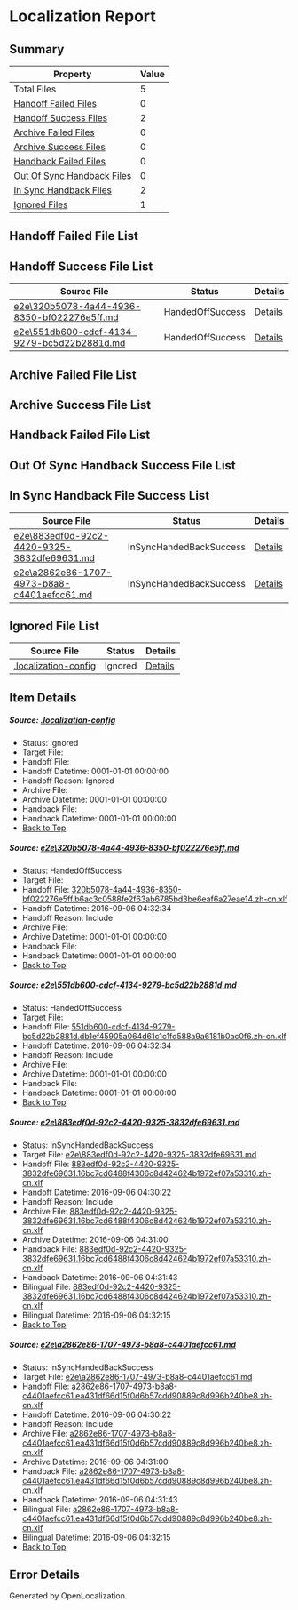 # <a name='report-top'></a> Localization Report

## Summary
 Property | Value 
 -------- | ----- 
 Total Files | 5
[ Handoff Failed Files ](#handoff-failed-list)| 0
[ Handoff Success Files ](#handoff-success-list)| 2
[ Archive Failed Files ](#archive-failed-list)| 0
[ Archive Success Files ](#archive-success-list)| 0
[ Handback Failed Files ](#handback-failed-list)| 0
[ Out Of Sync Handback Files ](#outofsync-handback-success-list)| 0
[ In Sync Handback Files ](#insync-handback-success-list)| 2
[ Ignored Files ](#ignored-list)| 1

## <a name='handoff-failed-list'></a> Handoff Failed File List

## <a name='handoff-success-list'></a> Handoff Success File List
 Source File | Status | Details 
 ----------- | ------ | ------- 
 [e2e\320b5078-4a44-4936-8350-bf022276e5ff.md](https://github.com/OpenLocalizationTestOrg/ol-test0/blob/f1e09372df43343b57465c257c03a856a5254ae5/e2e/320b5078-4a44-4936-8350-bf022276e5ff.md) | HandedOffSuccess | [Details](#c90d86036703dba3fb80b20d031d79466fa146921)
 [e2e\551db600-cdcf-4134-9279-bc5d22b2881d.md](https://github.com/OpenLocalizationTestOrg/ol-test0/blob/f1e09372df43343b57465c257c03a856a5254ae5/e2e/551db600-cdcf-4134-9279-bc5d22b2881d.md) | HandedOffSuccess | [Details](#cad0a12353a7104c891b0b0c99201ce9ad3accb12)

## <a name='archive-failed-list'></a> Archive Failed File List

## <a name='archive-success-list'></a> Archive Success File List

## <a name='handback-failed-list'></a> Handback Failed File List

## <a name='outofsync-handback-success-list'></a> Out Of Sync Handback Success File List

## <a name='insync-handback-success-list'></a> In Sync Handback File Success List
 Source File | Status | Details 
 ----------- | ------ | ------- 
 [e2e\883edf0d-92c2-4420-9325-3832dfe69631.md](https://github.com/OpenLocalizationTestOrg/ol-test0/blob/ace7d096139661ed1bc8fd4d36cd0c744ef42239/e2e/883edf0d-92c2-4420-9325-3832dfe69631.md) | InSyncHandedBackSuccess | [Details](#797e00fa75b93cf24ac420a6de9da4b3041eba233)
 [e2e\a2862e86-1707-4973-b8a8-c4401aefcc61.md](https://github.com/OpenLocalizationTestOrg/ol-test0/blob/ace7d096139661ed1bc8fd4d36cd0c744ef42239/e2e/a2862e86-1707-4973-b8a8-c4401aefcc61.md) | InSyncHandedBackSuccess | [Details](#2aad6ce84c199a82c600614a57c1bc2f8736ac0f4)

## <a name='ignored-list'></a> Ignored File List
 Source File | Status | Details 
 ----------- | ------ | ------- 
 [.localization-config](https://github.com/OpenLocalizationTestOrg/ol-test0/blob/f1e09372df43343b57465c257c03a856a5254ae5/.localization-config) | Ignored | [Details](#3d4f252ac210baf56311d7e97dcc2db10974dbd20)

## Item Details
##### <a name='3d4f252ac210baf56311d7e97dcc2db10974dbd20'></a> Source: [.localization-config](https://github.com/OpenLocalizationTestOrg/ol-test0/blob/f1e09372df43343b57465c257c03a856a5254ae5/.localization-config)
* Status: Ignored
* Target File: 
* Handoff File: 
* Handoff Datetime: 0001-01-01 00:00:00
* Handoff Reason: Ignored
* Archive File: 
* Archive Datetime: 0001-01-01 00:00:00
* Handback File: 
* Handback Datetime: 0001-01-01 00:00:00
* [Back to Top](#report-top)

##### <a name='c90d86036703dba3fb80b20d031d79466fa146921'></a> Source: [e2e\320b5078-4a44-4936-8350-bf022276e5ff.md](https://github.com/OpenLocalizationTestOrg/ol-test0/blob/f1e09372df43343b57465c257c03a856a5254ae5/e2e/320b5078-4a44-4936-8350-bf022276e5ff.md)
* Status: HandedOffSuccess
* Target File: 
* Handoff File: [320b5078-4a44-4936-8350-bf022276e5ff.b6ac3c0588fe2f63ab6785bd3be6eaf6a27eae14.zh-cn.xlf](https://github.com/OpenLocalizationTestOrg/ol-test0-handoff/blob/58e843f25baaa6e45586e9f69eadc6049aff1d53/ol-handoff/OpenLocalizationTestOrg/ol-test0-zhcn/ci/ht/320b5078-4a44-4936-8350-bf022276e5ff.b6ac3c0588fe2f63ab6785bd3be6eaf6a27eae14.zh-cn.xlf)
* Handoff Datetime: 2016-09-06 04:32:34
* Handoff Reason: Include
* Archive File: 
* Archive Datetime: 0001-01-01 00:00:00
* Handback File: 
* Handback Datetime: 0001-01-01 00:00:00
* [Back to Top](#report-top)

##### <a name='cad0a12353a7104c891b0b0c99201ce9ad3accb12'></a> Source: [e2e\551db600-cdcf-4134-9279-bc5d22b2881d.md](https://github.com/OpenLocalizationTestOrg/ol-test0/blob/f1e09372df43343b57465c257c03a856a5254ae5/e2e/551db600-cdcf-4134-9279-bc5d22b2881d.md)
* Status: HandedOffSuccess
* Target File: 
* Handoff File: [551db600-cdcf-4134-9279-bc5d22b2881d.db1ef45905a064d61c1c1fd588a9a6181b0ac0f6.zh-cn.xlf](https://github.com/OpenLocalizationTestOrg/ol-test0-handoff/blob/58e843f25baaa6e45586e9f69eadc6049aff1d53/ol-handoff/OpenLocalizationTestOrg/ol-test0-zhcn/ci/ht/551db600-cdcf-4134-9279-bc5d22b2881d.db1ef45905a064d61c1c1fd588a9a6181b0ac0f6.zh-cn.xlf)
* Handoff Datetime: 2016-09-06 04:32:34
* Handoff Reason: Include
* Archive File: 
* Archive Datetime: 0001-01-01 00:00:00
* Handback File: 
* Handback Datetime: 0001-01-01 00:00:00
* [Back to Top](#report-top)

##### <a name='797e00fa75b93cf24ac420a6de9da4b3041eba233'></a> Source: [e2e\883edf0d-92c2-4420-9325-3832dfe69631.md](https://github.com/OpenLocalizationTestOrg/ol-test0/blob/ace7d096139661ed1bc8fd4d36cd0c744ef42239/e2e/883edf0d-92c2-4420-9325-3832dfe69631.md)
* Status: InSyncHandedBackSuccess
* Target File: [e2e\883edf0d-92c2-4420-9325-3832dfe69631.md](https://github.com/OpenLocalizationTestOrg/ol-test0-zhcn/blob/b7f71d378323142611d8f28227b969d3e0eff36e/e2e/883edf0d-92c2-4420-9325-3832dfe69631.md)
* Handoff File: [883edf0d-92c2-4420-9325-3832dfe69631.16bc7cd6488f4306c8d424624b1972ef07a53310.zh-cn.xlf](https://github.com/OpenLocalizationTestOrg/ol-test0-handoff/blob/c00bcdb42942e816bb4431b76cd701abeeb2d31f/ol-handoff/OpenLocalizationTestOrg/ol-test0-zhcn/ci/ht/883edf0d-92c2-4420-9325-3832dfe69631.16bc7cd6488f4306c8d424624b1972ef07a53310.zh-cn.xlf)
* Handoff Datetime: 2016-09-06 04:30:22
* Handoff Reason: Include
* Archive File: [883edf0d-92c2-4420-9325-3832dfe69631.16bc7cd6488f4306c8d424624b1972ef07a53310.zh-cn.xlf](https://github.com/OpenLocalizationTestOrg/ol-test0-handoff/blob/7fa316bc8e2343d616303cdb004114e65ea6eafd/ol-archive/OpenLocalizationTestOrg/ol-test0-zhcn/ci/ht/883edf0d-92c2-4420-9325-3832dfe69631.16bc7cd6488f4306c8d424624b1972ef07a53310.zh-cn.xlf)
* Archive Datetime: 2016-09-06 04:31:00
* Handback File: [883edf0d-92c2-4420-9325-3832dfe69631.16bc7cd6488f4306c8d424624b1972ef07a53310.zh-cn.xlf](https://github.com/OpenLocalizationTestOrg/ol-test0-handback/blob/617cfa3236542f214eb3427295b35f9b7f54eef7/ol-handback/OpenLocalizationTestOrg/ol-test0-zhcn/ci/ht/883edf0d-92c2-4420-9325-3832dfe69631.16bc7cd6488f4306c8d424624b1972ef07a53310.zh-cn.xlf)
* Handback Datetime: 2016-09-06 04:31:43
* Bilingual File: [883edf0d-92c2-4420-9325-3832dfe69631.16bc7cd6488f4306c8d424624b1972ef07a53310.zh-cn.xlf](https://github.com/OpenLocalizationTestOrg/ol-test0-handback/blob/617cfa3236542f214eb3427295b35f9b7f54eef7/ol-handback/OpenLocalizationTestOrg/ol-test0-zhcn/ci/ht/883edf0d-92c2-4420-9325-3832dfe69631.16bc7cd6488f4306c8d424624b1972ef07a53310.zh-cn.xlf)
* Bilingual Datetime: 2016-09-06 04:32:15
* [Back to Top](#report-top)

##### <a name='2aad6ce84c199a82c600614a57c1bc2f8736ac0f4'></a> Source: [e2e\a2862e86-1707-4973-b8a8-c4401aefcc61.md](https://github.com/OpenLocalizationTestOrg/ol-test0/blob/ace7d096139661ed1bc8fd4d36cd0c744ef42239/e2e/a2862e86-1707-4973-b8a8-c4401aefcc61.md)
* Status: InSyncHandedBackSuccess
* Target File: [e2e\a2862e86-1707-4973-b8a8-c4401aefcc61.md](https://github.com/OpenLocalizationTestOrg/ol-test0-zhcn/blob/b7f71d378323142611d8f28227b969d3e0eff36e/e2e/a2862e86-1707-4973-b8a8-c4401aefcc61.md)
* Handoff File: [a2862e86-1707-4973-b8a8-c4401aefcc61.ea431df66d15f0d6b57cdd90889c8d996b240be8.zh-cn.xlf](https://github.com/OpenLocalizationTestOrg/ol-test0-handoff/blob/c00bcdb42942e816bb4431b76cd701abeeb2d31f/ol-handoff/OpenLocalizationTestOrg/ol-test0-zhcn/ci/ht/a2862e86-1707-4973-b8a8-c4401aefcc61.ea431df66d15f0d6b57cdd90889c8d996b240be8.zh-cn.xlf)
* Handoff Datetime: 2016-09-06 04:30:22
* Handoff Reason: Include
* Archive File: [a2862e86-1707-4973-b8a8-c4401aefcc61.ea431df66d15f0d6b57cdd90889c8d996b240be8.zh-cn.xlf](https://github.com/OpenLocalizationTestOrg/ol-test0-handoff/blob/7fa316bc8e2343d616303cdb004114e65ea6eafd/ol-archive/OpenLocalizationTestOrg/ol-test0-zhcn/ci/ht/a2862e86-1707-4973-b8a8-c4401aefcc61.ea431df66d15f0d6b57cdd90889c8d996b240be8.zh-cn.xlf)
* Archive Datetime: 2016-09-06 04:31:00
* Handback File: [a2862e86-1707-4973-b8a8-c4401aefcc61.ea431df66d15f0d6b57cdd90889c8d996b240be8.zh-cn.xlf](https://github.com/OpenLocalizationTestOrg/ol-test0-handback/blob/617cfa3236542f214eb3427295b35f9b7f54eef7/ol-handback/OpenLocalizationTestOrg/ol-test0-zhcn/ci/ht/a2862e86-1707-4973-b8a8-c4401aefcc61.ea431df66d15f0d6b57cdd90889c8d996b240be8.zh-cn.xlf)
* Handback Datetime: 2016-09-06 04:31:43
* Bilingual File: [a2862e86-1707-4973-b8a8-c4401aefcc61.ea431df66d15f0d6b57cdd90889c8d996b240be8.zh-cn.xlf](https://github.com/OpenLocalizationTestOrg/ol-test0-handback/blob/617cfa3236542f214eb3427295b35f9b7f54eef7/ol-handback/OpenLocalizationTestOrg/ol-test0-zhcn/ci/ht/a2862e86-1707-4973-b8a8-c4401aefcc61.ea431df66d15f0d6b57cdd90889c8d996b240be8.zh-cn.xlf)
* Bilingual Datetime: 2016-09-06 04:32:15
* [Back to Top](#report-top)


## Error Details

Generated by OpenLocalization.

